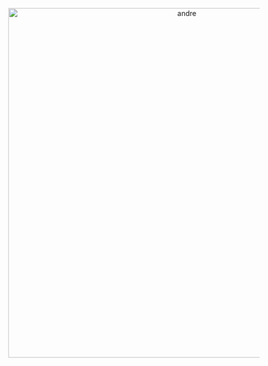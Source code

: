 <p align="center">
    <img width="700" src="https://file.garden/ZpNefSOun08fNBOz/3dgifmaker54134.gif?v=1734060859375" alt="andre">
